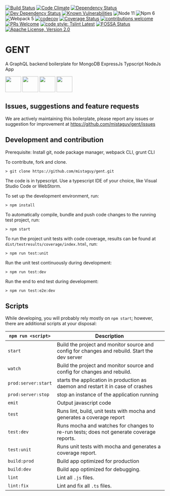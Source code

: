 [![Build Status](https://travis-ci.org/mistaguy/gent.svg?branch=master)](https://travis-ci.org/mistaguy/gent)
[![Code Climate](https://img.shields.io/codeclimate/maintainability/mistaguy/gent.svg?style=flat-square)](https://codeclimate.com/github/mistaguy/gent)
[![Dependency Status](https://david-dm.org/mistaguy/gent.svg)](https://david-dm.org/mistaguy/gent)
[![Dev Dependency Status](https://david-dm.org/mistaguy/gent.svg#info=devDependencies)](https://david-dm.org/mistaguy/gent#info=devDependencies)
[![Known Vulnerabilities](https://snyk.io/test/github/mistaguy/gent.svg)](https://snyk.io/test/github/mistaguy/gent)
![Node 11](https://img.shields.io/badge/node-11.5.x-green.svg)
![Npm 6](https://img.shields.io/badge/npm-6.4.x-green.svg)
![Webpack 5](https://img.shields.io/badge/webpack-5.20.2-green.svg)
[![codecov](https://codecov.io/gh/mistaguy/gent/branch/master/graph/badge.svg)](https://codecov.io/gh/mistaguy/gent)
[![Coverage Status](https://coveralls.io/repos/github/mistaguy/gent/badge.svg?branch=master)](https://coveralls.io/github/mistaguy/gent?branch=master)
[![contributions welcome](https://img.shields.io/badge/contributions-welcome-brightgreen.svg?style=flat-square)](https://github.com/mistaguy/gent/issues)
[![PRs Welcome](https://img.shields.io/badge/PRs-welcome-brightgreen.svg?style=flat-square)](http://makeapullrequest.com)
[![code style: Tslint Latest](https://img.shields.io/badge/tslint_rules-latest-ff69b4.svg?style=flat-square)](https://github.com/buzinas/tslint-eslint-rules)
[![FOSSA Status](https://app.fossa.io/api/projects/git%2Bgithub.com%2Fmistaguy%2Fment.svg?type=shield)](https://app.fossa.io/projects/git%2Bgithub.com%2Fmistaguy%2Fment?ref=badge_shield)
[![Apache License, Version 2.0](https://img.shields.io/badge/License-Apache%202.0-blue.svg)](http://opensource.org/licenses/Apache-2.0)

# GENT
A GraphQL backend boilerplate for MongoDB  ExpressJs Typscript NodeJs App

<img src="https://i.cloudup.com/zfY6lL7eFa-300x300.png" height="50"> <img src="https://upload.wikimedia.org/wikipedia/en/thumb/4/45/MongoDB-Logo.svg/527px-MongoDB-Logo.svg.png" height="50"> <img src="https://worldvectorlogo.com/logos/nodejs-icon.svg" height="50"> <img src="https://camo.githubusercontent.com/66747a6e05a799aec9c6e04a3e721ca567748e8b/68747470733a2f2f662e636c6f75642e6769746875622e636f6d2f6173736574732f313336353838312f313931383337332f32653035373166612d376462632d313165332d383436352d3839356632393164343366652e706e67" height="50">

## Issues, suggestions and feature requests
We are actively maintaining this boilerplate, please report any issues or suggestion for improvement at https://github.com/mistaguy/gent/issues

## Development and contribution
Prerequisite: Install git, node package manager, webpack CLI, grunt CLI

To contribute, fork and clone.

    > git clone https://github.com/mistaguy/gent.git

The code is in typescript. Use a typescript IDE of your choice, like Visual Studio Code or WebStorm.

To set up the development environment, run:

    > npm install

To automatically compile, bundle and push code changes to the running test project, run:

    > npm start

To run the project unit tests with code coverage, results can be found at `dist/testresults/coverage/index.html`, run:

    > npm run test:unit

Run the unit test continuously during development:

    > npm run test:dev

Run the end to end test during development:

    > npm run test:e2e:dev

## Scripts
While developing, you will probably rely mostly on `npm start`; however, there are additional scripts at your disposal:

|`npm run <script>`|Description|
|------------------|-----------|
|`start`|Build the project and monitor source and config for changes and rebuild. Start the dev server|
|`watch`|Build the project and monitor source and config for changes and rebuild.|
|`prod:server:start`|starts the application in production as daemon and restart it in case of crashes|
|`prod:server:stop`|stop an instance of the application running|
|`emit`|Output javascript code|
|`test`|Runs lint, build, unit tests with mocha and generates a coverage report|
|`test:dev`|Runs mocha and watches for changes to re-run tests; does not generate coverage reports.|
|`test:unit`|Runs unit tests with mocha and generates a coverage report.|
|`build:prod`|Build app optimized for production|
|`build:dev`|Build app optimized for debugging.|
|`lint`|Lint all `.js` files.|
|`lint:fix`|Lint and fix all `.ts` files.|

